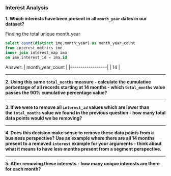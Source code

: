 ### Interest Analysis

**1. Which interests have been present in all <code>month_year</code> dates in our dataset?**

Finding the total unique month_year
````sql
select count(distinct ime.month_year) as month_year_count
from interest_metrics ime
inner join interest_map ima
on ime.interest_id = ima.id
````
Answer:
| month_year_count |
|------------------|
|               14 |

***

**2. Using this same <code>total_months</code> measure - calculate the cumulative percentage of all records starting at 14 months - which <code>total_months</code> value passes the 90% cumulative percentage value?**

***

**3. If we were to remove all <code>interest_id</code> values which are lower than the <code>total_months</code> value we found in the previous question - how many total data points would we be removing?**

***

**4. Does this decision make sense to remove these data points from a business perspective? Use an example where there are all 14 months present to a removed <code>interest</code> example for your arguments - think about what it means to have less months present from a segment perspective.**

***

**5. After removing these interests - how many unique interests are there for each month?**

